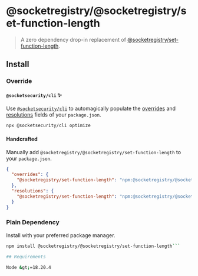 # @socketregistry/@socketregistry/set-function-length

> A zero dependency drop-in replacement of
> [@socketregistry/set-function-length](https://www.npmjs.com/package/@socketregistry/set-function-length).

## Install

### Override

#### `@socketsecurity/cli` :sparkles:

Use [`@socketsecurity/cli`](https://www.npmjs.com/package/@socketsecurity/cli)
to automagically populate the
[overrides](https://docs.npmjs.com/cli/v9/configuring-npm/package-json#overrides)
and [resolutions](https://yarnpkg.com/configuration/manifest#resolutions) fields
of your `package.json`.

```sh
npx @socketsecurity/cli optimize
```

#### Handcrafted

Manually add `@socketregistry/@socketregistry/set-function-length` to your
`package.json`.

```json
{
  "overrides": {
    "@socketregistry/set-function-length": "npm:@socketregistry/@socketregistry/set-function-length@^1"
  },
  "resolutions": {
    "@socketregistry/set-function-length": "npm:@socketregistry/@socketregistry/set-function-length@^1"
  }
}
```

### Plain Dependency

Install with your preferred package manager.

````sh
npm install @socketregistry/@socketregistry/set-function-length```

## Requirements

Node &gt;=18.20.4
````
